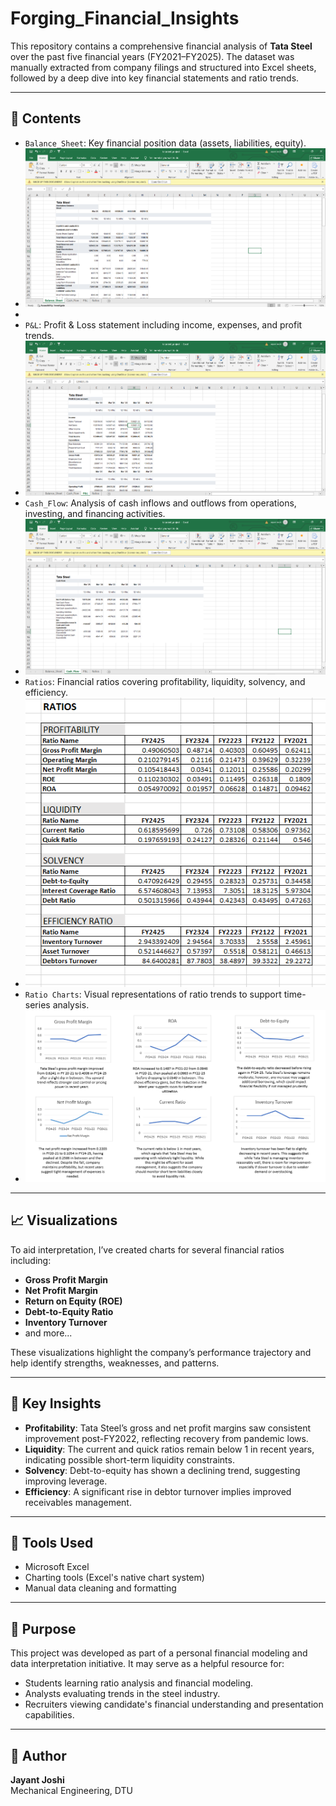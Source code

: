 # Forging_Financial_Insights

This repository contains a comprehensive financial analysis of **Tata Steel** over the past five financial years (FY2021–FY2025). The dataset was manually extracted from company filings and structured into Excel sheets, followed by a deep dive into key financial statements and ratio trends.

---

## 📁 Contents

- `Balance_Sheet`: Key financial position data (assets, liabilities, equity).
- ![Balance Sheet](Project_Images/TataSteel_BalanceSheet.png)
- 
- `P&L`: Profit & Loss statement including income, expenses, and profit trends.
- ![P&L](Project_Images/TataSteel_P&L.png)
- `Cash_Flow`: Analysis of cash inflows and outflows from operations, investing, and financing activities.
- ![Profit&Loss](Project_Images/TataSteel_CashFLow.png)
- `Ratios`: Financial ratios covering profitability, liquidity, solvency, and efficiency.
- ![Ratios](Project_Images/TataSteel_Ratios.png)
- `Ratio Charts`: Visual representations of ratio trends to support time-series analysis.
- ![Charts_on_Ratios](Project_Images/TataSteel_Charts.png)

  


---

## 📈 Visualizations

To aid interpretation, I’ve created charts for several financial ratios including:
- **Gross Profit Margin**
- **Net Profit Margin**
- **Return on Equity (ROE)**
- **Debt-to-Equity Ratio**
- **Inventory Turnover**
- and more...

These visualizations highlight the company’s performance trajectory and help identify strengths, weaknesses, and patterns.

---

## 🧠 Key Insights

- **Profitability**: Tata Steel’s gross and net profit margins saw consistent improvement post-FY2022, reflecting recovery from pandemic lows.
- **Liquidity**: The current and quick ratios remain below 1 in recent years, indicating possible short-term liquidity constraints.
- **Solvency**: Debt-to-equity has shown a declining trend, suggesting improving leverage.
- **Efficiency**: A significant rise in debtor turnover implies improved receivables management.

---

## 🔧 Tools Used

- Microsoft Excel
- Charting tools (Excel's native chart system)
- Manual data cleaning and formatting

---

## 📌 Purpose

This project was developed as part of a personal financial modeling and data interpretation initiative. It may serve as a helpful resource for:
- Students learning ratio analysis and financial modeling.
- Analysts evaluating trends in the steel industry.
- Recruiters viewing candidate's financial understanding and presentation capabilities.

---

## 👤 Author

**Jayant Joshi**  
Mechanical Engineering, DTU  
